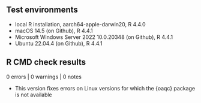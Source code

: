 ## Test environments

* local R installation, aarch64-apple-darwin20, R 4.4.0
* macOS 14.5 (on Github), R 4.4.1
* Microsoft Windows Server 2022 10.0.20348 (on Github), R 4.4.1
* Ubuntu 22.04.4 (on Github), R 4.4.1

## R CMD check results

0 errors | 0 warnings | 0 notes

* This version fixes errors on Linux versions for which the {oaqc} package is not available